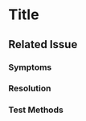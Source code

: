 # Title
<!--- Provide a general summary of your changes in the Title above -->

## Related Issue 
<!--- Please link to the issue here: -->

### Symptoms
<!--- Describe what the symptoms from the bug are -->

### Resolution 
<!-- Describe how you resolved this bug -->

### Test Methods
<!--- Please describe in detail how you tested your changes. -->
<!--- Include details of your testing environment, and the tests you ran to -->
<!--- see how your change affects other areas of the code, etc. -->